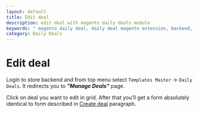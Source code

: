 ```yaml
---
layout: default
title: Edit deal
description: edit deal with magento daily deals module
keywords: " magento daily deal, daily deal magento extension, backend, edit deal"
category: Daily Deals
---
```


# Edit deal

Login to store backend and from top menu select `Templates Master` -> `Daily
Deals`. It redirects you to ***"Manage Deals"*** page.

Click on deal you want to edit in grid. After that you’ll get a form absolutely
identical to form described in [Create deal](../create-deal/) paragraph.
